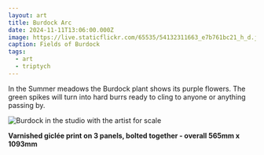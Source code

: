 ```yaml
---
layout: art
title: Burdock Arc
date: 2024-11-11T13:06:00.000Z
image: https://live.staticflickr.com/65535/54132311663_e7b761bc21_h_d.jpg
caption: Fields of Burdock
tags:
  - art
  - triptych
---
```

In the Summer meadows the Burdock plant shows its purple flowers. The green spikes will turn into hard burrs ready to cling to anyone or anything passing by.

![Burdock in the studio with the artist for scale](https://live.staticflickr.com/65535/54132047436_ee77a7b3f4_h_d.jpg "Burdock in the studio with the artist for scale")

**Varnished giclée print on 3 panels, bolted together - overall 565mm x 1093mm**
